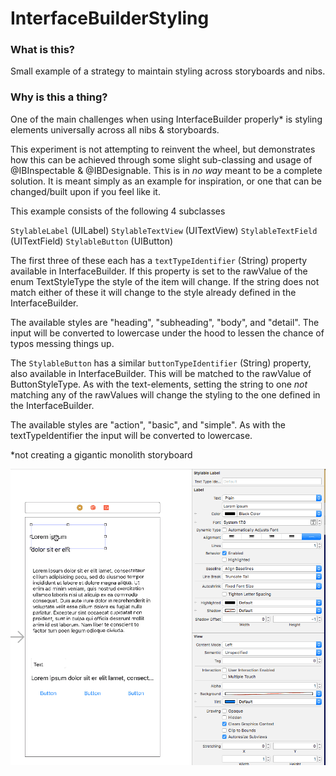 # InterfaceBuilderStyling

### What is this?

Small example of a strategy to maintain styling across storyboards and nibs.

### Why is this a thing?

One of the main challenges when using InterfaceBuilder properly* is styling elements universally across all nibs & storyboards. 

This experiment is not attempting to reinvent the wheel, but demonstrates how this can be achieved through some slight sub-classing and usage of @IBInspectable & @IBDesignable. This is in _no way_ meant to be a complete solution. It is meant simply as an example for inspiration, or one that can be changed/built upon if you feel like it.

This example consists of the following 4 subclasses

`StylableLabel` (UILabel)
`StylableTextView` (UITextView)
`StylableTextField` (UITextField)
`StylableButton` (UIButton)

The first three of these each has a `textTypeIdentifier` (String) property available in InterfaceBuilder. If this property is set to the rawValue of the enum TextStyleType the style of the item will change. If the string does not match either of these it will change to the style already defined in the InterfaceBuilder.

The available styles are "heading", "subheading", "body", and "detail". The input will be converted to lowercase under the hood to lessen the chance of typos messing things up.

The `StylableButton` has a similar `buttonTypeIdentifier` (String) property, also available in InterfaceBuilder. This will be matched to the rawValue of ButtonStyleType. As with the text-elements, setting the string to one _not_ matching any of the rawValues will change the styling to the one defined in the InterfaceBuilder.

The available styles are "action", "basic", and "simple". As with the textTypeIdentifier the input will be converted to lowercase.


*not creating a gigantic monolith storyboard 

<img alt="Example gif" src="https://github.com/nickfalk/InterfaceBuilderStyling/blob/master/example.gif" />
